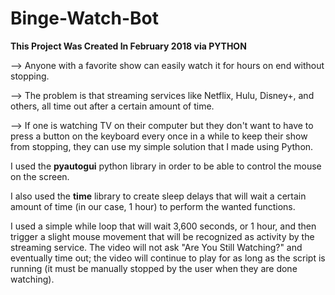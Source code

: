 # Binge-Watch-Bot


**This Project Was Created In February 2018 via PYTHON**

--> Anyone with a favorite show can easily watch it for hours on end without stopping. 

--> The problem is that streaming services like Netflix, Hulu, Disney+, and others, all time out after a certain amount of time.

--> If one is watching TV on their computer but they don't want to have to press a button on the keyboard every once in a while to keep their show from stopping, they can use my simple solution that I made using Python.

I used the **pyautogui** python library in order to be able to control the mouse on the screen.

I also used the **time** library to create sleep delays that will wait a certain amount of time (in our case, 1 hour) to perform the wanted functions.

I used a simple while loop that will wait 3,600 seconds, or 1 hour, and then trigger a slight mouse movement that will be recognized as activity by the streaming service. The video will not ask "Are You Still Watching?" and eventually time out; the video will continue to play for as long as the script is running (it must be manually stopped by the user when they are done watching).
